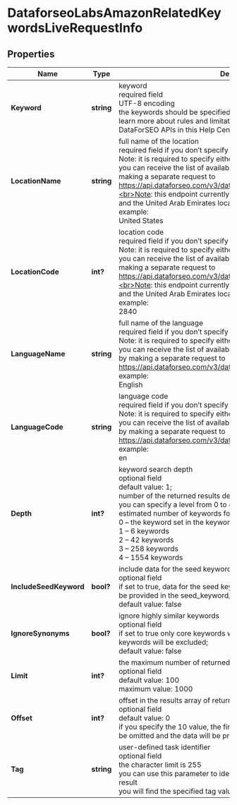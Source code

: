 # DataforseoLabsAmazonRelatedKeywordsLiveRequestInfo


## Properties

| Name | Type | Description | Notes |
|------------ | ------------- | ------------- | -------------|
**Keyword** | **string** | keyword<br>required field<br>UTF-8 encoding<br>the keywords should be specified in the lowercase format<br>learn more about rules and limitations of keyword and keywords fields in DataForSEO APIs in this Help Center article |[optional]|
**LocationName** | **string** | full name of the location<br>required field if you don’t specify location_code<br>Note: it is required to specify either location_name or location_code<br>you can receive the list of available locations with their location_name by making a separate request to<br>https://api.dataforseo.com/v3/dataforseo_labs/locations_and_languages;<br>Note: this endpoint currently supports the US, Egypt, Saudi Arabia, and the United Arab Emirates locations only;<br>example:<br>United States |[optional]|
**LocationCode** | **int?** | location code<br>required field if you don’t specify location_name<br>Note: it is required to specify either location_name or location_code<br>you can receive the list of available locations with their location_code by making a separate request to<br>https://api.dataforseo.com/v3/dataforseo_labs/locations_and_languages;<br>Note: this endpoint currently supports the US, Egypt, Saudi Arabia, and the United Arab Emirates locations only;<br>example:<br>2840 |[optional]|
**LanguageName** | **string** | full name of the language<br>required field if you don’t specify language_code<br>Note: it is required to specify either language_name or language_code<br>you can receive the list of available locations with their language_name by making a separate request to https://api.dataforseo.com/v3/dataforseo_labs/locations_and_languages<br>example:<br>English |[optional]|
**LanguageCode** | **string** | language code<br>required field if you don’t specify language_name<br>Note: it is required to specify either language_name or language_code<br>you can receive the list of available locations with their language_code by making a separate request to https://api.dataforseo.com/v3/dataforseo_labs/locations_and_languages<br>example:<br>en |[optional]|
**Depth** | **int?** | keyword search depth<br>optional field<br>default value: 1;<br>number of the returned results depends on the value you set in this field;<br>you can specify a level from 0 to 4;<br>estimated number of keywords for each level (maximum):<br>0 – the keyword set in the keyword field<br>1 – 6 keywords<br>2 – 42 keywords<br>3 – 258 keywords<br>4 – 1554 keywords |[optional]|
**IncludeSeedKeyword** | **bool?** | include data for the seed keyword<br>optional field<br>if set to true, data for the seed keyword specified in the keyword field will be provided in the seed_keyword_data array of the response<br>default value: false |[optional]|
**IgnoreSynonyms** | **bool?** | ignore highly similar keywords<br>optional field<br>if set to true only core keywords will be returned, all highly similar keywords will be excluded;<br>default value: false |[optional]|
**Limit** | **int?** | the maximum number of returned keywords<br>optional field<br>default value: 100<br>maximum value: 1000 |[optional]|
**Offset** | **int?** | offset in the results array of returned keywords<br>optional field<br>default value: 0<br>if you specify the 10 value, the first ten keywords in the results array will be omitted and the data will be provided for the successive keywords |[optional]|
**Tag** | **string** | user-defined task identifier<br>optional field<br>the character limit is 255<br>you can use this parameter to identify the task and match it with the result<br>you will find the specified tag value in the data object of the response |[optional]|